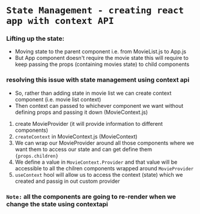 # `State Management - creating react app with context API`

### Lifting up the state:
- Moving state to the parent component i.e. from MovieList.js to App.js
- But App component doesn't require the movie state this will require to keep passing the props (containing movies state) to child components

### resolving this issue with state management using context api

- So, rather than adding state in movie list we can create context component (i.e. movie list context)
- Then context can passed to whichever component we want without defining props and passing it down (MovieContext.js)

1. create MovieProvider (it will provide information to different components)
2. `createContext` in MovieContext.js (MovieContext)
3. We can wrap our MovieProvider around all those components where we want them to access our state and can get define them `{props.children}`
4. We define a value in `MovieContext.Provider` and that value will be accessible to all the chilren components wrapped around `MovieProvider`
5. `useContext` hool will allow us to access the context (state) which we created and passig in out custom provider


### `Note:` all the components are going to re-render when we change the state using contextapi